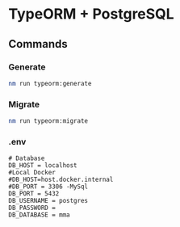 # TypeORM + PostgreSQL

## Commands

### Generate

```bash
nm run typeorm:generate
```

### Migrate

```bash
nm run typeorm:migrate
```

### .env
```env
# Database
DB_HOST = localhost
#Local Docker
#DB_HOST=host.docker.internal
#DB_PORT = 3306 -MySql
DB_PORT = 5432
DB_USERNAME = postgres
DB_PASSWORD = 
DB_DATABASE = mma
```
